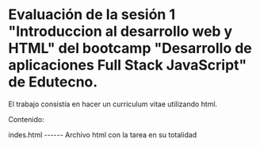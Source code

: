 # Evaluación de la sesión 1 "Introduccion al desarrollo web y HTML" del bootcamp "Desarrollo de aplicaciones Full Stack JavaScript" de Edutecno.

El trabajo consistía en hacer un curriculum vitae utilizando html.

Contenido:

indes.html ------ Archivo html con la tarea en su totalidad
